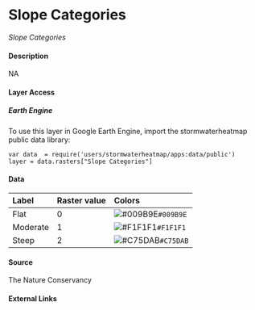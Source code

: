 Slope Categories
================

*Slope Categories*

#### Description

NA

#### Layer Access

##### Earth Engine

To use this layer in Google Earth Engine, import the stormwaterheatmap
public data library:

    var data  = require('users/stormwaterheatmap/apps:data/public')
    layer = data.rasters["Slope Categories"]

#### Data

| Label    | Raster value | Colors                                                                    |
|:---------|:-------------|:--------------------------------------------------------------------------|
| Flat     | 0            | ![\#009B9E](https://via.placeholder.com/15/009B9E/000000?text=+)`#009B9E` |
| Moderate | 1            | ![\#F1F1F1](https://via.placeholder.com/15/F1F1F1/000000?text=+)`#F1F1F1` |
| Steep    | 2            | ![\#C75DAB](https://via.placeholder.com/15/C75DAB/000000?text=+)`#C75DAB` |

#### Source

The Nature Conservancy

#### External Links
